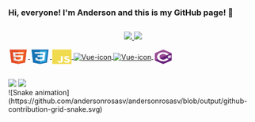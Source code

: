 ### Hi, everyone! I'm Anderson and this is my GitHub page! 🚀
##

<div align="center">
  <a href="https://github.com/andersonrosasv/">
  <img height="160em" src="https://github-readme-stats.vercel.app/api?username=andersonrosasv&show_icons=true&theme=gruvbox&include_all_commits=true&count_private=true"/>
  <img height="160em" src="https://github-readme-stats.vercel.app/api/top-langs/?username=andersonrosasv&layout=compact&langs_count=7&theme=gruvbox"/>
</div>
  
  <div style="display: inline_block"><br>
  <img align="center" alt="HTML-icon" height="30" width="40" src="https://raw.githubusercontent.com/devicons/devicon/master/icons/html5/html5-original.svg">
  <img align="center" alt="CSS-icon" height="30" width="40" src="https://raw.githubusercontent.com/devicons/devicon/master/icons/css3/css3-original.svg">
  <img align="center" alt="JS-icon" height="30" width="40" src="https://raw.githubusercontent.com/devicons/devicon/master/icons/javascript/javascript-plain.svg">
  <img align="center" alt="Vue-icon" height="30" width="40" src="https://cdn.jsdelivr.net/gh/devicons/devicon/icons/vuejs/vuejs-original.svg">
  <img align="center" alt="Vue-icon" height="30" width="40" src="https://cdn.jsdelivr.net/gh/devicons/devicon/icons/nodejs/nodejs-original.svg">

  <img align="center" alt="CSharp-icon" height="30" width="40" src="https://raw.githubusercontent.com/devicons/devicon/master/icons/csharp/csharp-original.svg">
</div>
  
  ##
  <div>
    <a href = "mailto:andersonrosasv@gmail.com"><img src="https://img.shields.io/badge/Gmail-D14836?style=for-the-badge&logo=gmail&logoColor=white" target="_blank"></a>
  <a href="https://www.linkedin.com/in/andersonrosasv/" target="_blank"><img src="https://img.shields.io/badge/-LinkedIn-%230077B5?style=for-the-badge&logo=linkedin&logoColor=white" target="_blank"></a> 
    

  </div>
    ![Snake animation](https://github.com/andersonrosasv/andersonrosasv/blob/output/github-contribution-grid-snake.svg)
